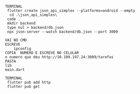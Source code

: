         TERMINAL
         flutter create json_api_simples --platforms=android --empty
          cd .\json_api_simples\
         code .
         mkdir backend
         type nul > backend/db.json
         npx json-server --watch backend/db.json --port 3009

        VAI NO CMD
        ESCREVE
            ipconfig
        COPIA  NUMERO E ESCREVE NO CELULAR 
        o numero que deu http://10.109.197.24:3009/tarefas
        PASTA 
        lib 
        main.dart

        TERMINAL 
         flutter pub add http 
         flutter pub get



